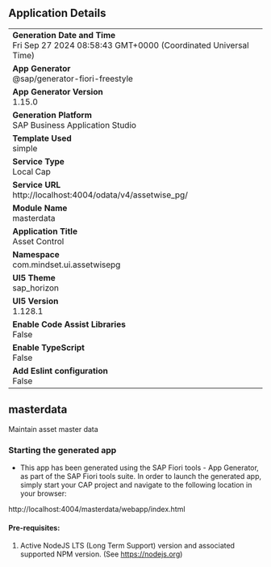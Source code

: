 ## Application Details
|               |
| ------------- |
|**Generation Date and Time**<br>Fri Sep 27 2024 08:58:43 GMT+0000 (Coordinated Universal Time)|
|**App Generator**<br>@sap/generator-fiori-freestyle|
|**App Generator Version**<br>1.15.0|
|**Generation Platform**<br>SAP Business Application Studio|
|**Template Used**<br>simple|
|**Service Type**<br>Local Cap|
|**Service URL**<br>http://localhost:4004/odata/v4/assetwise_pg/|
|**Module Name**<br>masterdata|
|**Application Title**<br>Asset Control|
|**Namespace**<br>com.mindset.ui.assetwisepg|
|**UI5 Theme**<br>sap_horizon|
|**UI5 Version**<br>1.128.1|
|**Enable Code Assist Libraries**<br>False|
|**Enable TypeScript**<br>False|
|**Add Eslint configuration**<br>False|

## masterdata

Maintain asset master data

### Starting the generated app

-   This app has been generated using the SAP Fiori tools - App Generator, as part of the SAP Fiori tools suite.  In order to launch the generated app, simply start your CAP project and navigate to the following location in your browser:

http://localhost:4004/masterdata/webapp/index.html

#### Pre-requisites:

1. Active NodeJS LTS (Long Term Support) version and associated supported NPM version.  (See https://nodejs.org)


